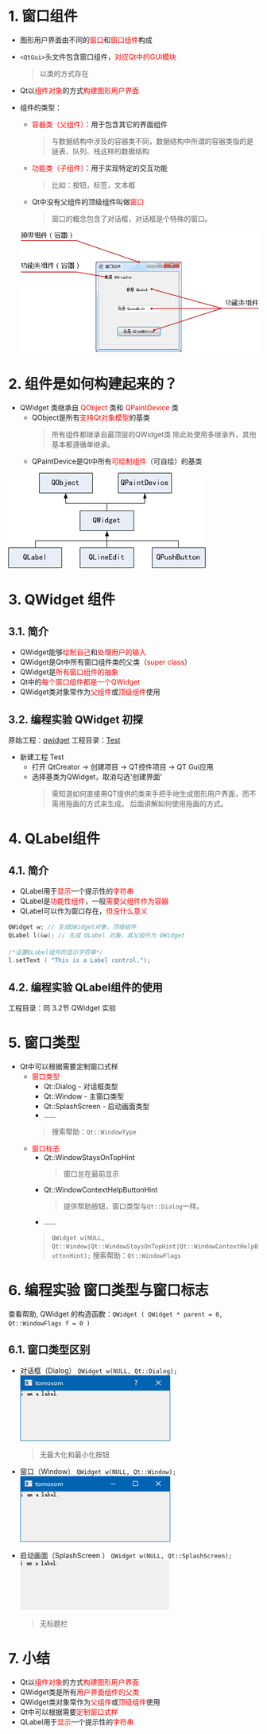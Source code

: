 # 1. 窗口组件
- 图形用户界面由不同的<font color=red>窗口</font>和<font color=red>窗口组件</font>构成
- `<QtGui>`头文件包含窗口组件，<font color=red>对应Qt中的GUI模块</font>
    > 以类的方式存在
- Qt以<font color=red>组件对象</font>的方式<font color=red>构建图形用户界面</font>
- 组件的类型：
    - <font color=red>容器类（父组件）</font>：用于包含其它的界面组件
        > 与数据结构中涉及的容器类不同，数据结构中所谓的容器类指的是链表、队列、栈这样的数据结构
    - <font color=red>功能类（子组件）</font>：用于实现特定的交互功能
        > 比如：按钮，标签，文本框
    - Qt中没有父组件的顶级组件叫做<font color=red>窗口</font>
        > 窗口的概念包含了对话框，对话框是个特殊的窗口。

    ![](vx_images/006_1.png)

# 2. 组件是如何构建起来的？
- QWidget 类继承自 <font color=red>QObject</font> 类和 <font color=red>QPaintDevice</font> 类
    - QObject是所有<font color=red>支持Qt对象模型</font>的基类
        > 所有组件都继承自最顶层的QWidget类
        > 除此处使用多继承外，其他基本都遵循单继承。
    - QPaintDevice是Qt中所有<font color=red>可绘制组件</font>（可自绘）的基类

![](vx_images/006_2.png)

# 3. QWidget 组件
## 3.1. 简介
- QWidget能够<font color=red>绘制自己</font>和<font color=red>处理用户的输入</font>
- QWidget是Qt中所有窗口组件类的父类（<font color=red>super class</font>）
- QWidget是<font color=red>所有窗口组件的抽象</font>
- Qt中的<font color=red>每个窗口组件都是一个QWidget</font>
- QWidget类对象常作为<font color=red>父组件</font>或<font color=red>顶级组件</font>使用

## 3.2. 编程实验 QWidget 初探
原始工程：[qwidget](vx_attachments\006_window_components_and_window_types\qwidget)
工程目录：[Test](vx_attachments\006_window_components_and_window_types\Test)

- 新建工程 Test
    - 打开 QtCreator -> 创建项目 -> QT控件项目 -> QT Gui应用
    - 选择基类为QWidget，取消勾选'创建界面'
        > 需知道如何直接用QT提供的类来手把手地生成图形用户界面，而不需用拖画的方式来生成。
        > 后面讲解如何使用拖画的方式。

# 4. QLabel组件
## 4.1. 简介
- QLabel用于<font color=red>显示</font>一个提示性的<font color=red>字符串</font>
- QLabel是<font color=red>功能性组件</font>，一般<font color=red>需要父组件作为容器</font>
- QLabel可以作为窗口存在，<font color=red>但没什么意义</font>

```c
QWidget w; // 生成QWidget对象，顶级组件
QLabel l(&w); // 生成 QLabel 对象，其父组件为 QWidget

/*设置QLabel组件的显示字符串*/
l.setText ( "This is a Label control.");
```

## 4.2. 编程实验 QLabel组件的使用
工程目录：同 3.2节 QWidget 实验

# 5. 窗口类型
- Qt中可以根据需要定制窗口式样
    - <font color=red>窗口类型</font>
        - Qt::Dialog - 对话框类型
        - Qt::Window - 主窗口类型
        - Qt::SplashScreen - 启动画面类型
        - ......
        > 搜索帮助：`Qt::WindowType`
    - <font color=red>窗口标志</font>
        - Qt::WindowStaysOnTopHint
            > 窗口总在最前显示
        - Qt::WindowContextHelpButtonHint
            > 提供帮助按钮，窗口类型与`Qt::Dialog`一样。
        - ......
        > `QWidget w(NULL, Qt::Window|Qt::WindowStaysOnTopHint|Qt::WindowContextHelpButtonHint);`
        > 搜索帮助：`Qt::WindowFlags`

# 6. 编程实验 窗口类型与窗口标志
查看帮助, QWidget 的构造函数：`QWidget ( QWidget * parent = 0, Qt::WindowFlags f = 0 )`
## 6.1. 窗口类型区别
- 对话框（Dialog）
    `QWidget w(NULL, Qt::Dialog);`
    ![](vx_images/006_e1.png)
    > 无最大化和最小化按钮

- 窗口（Window）
    `QWidget w(NULL, Qt::Window);`
    ![](vx_images/006_e2.png)

- 启动画面（SplashScreen ）
    `QWidget w(NULL, Qt::SplashScreen);`
    ![](vx_images/006_e3.png)
    > 无标题栏

# 7. 小结
- Qt以<font color=red>组件对象</font>的方式<font color=red>构建图形用户界面</font>
- QWidget类是所有<font color=red>用户界面组件的父类</font>
- QWidget类对象常作为<font color=red>父组件</font>或<font color=red>顶级组件</font>使用
- Qt中可以根据需要<font color=red>定制窗口式样</font>
- QLabel用于<font color=red>显示</font>一个提示性的<font color=red>字符串</font>
